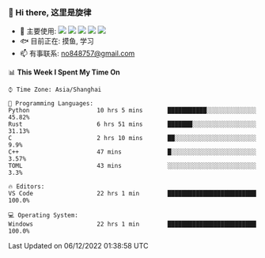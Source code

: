 ### 👋 Hi there, 这里是旋律
- 🔭 主要使用: 
![](https://img.shields.io/badge/-Python-3e74a2?style=flat-square&logo=Python&logoColor=fff)
![](https://img.shields.io/badge/-Java-007396?style=flat-square&logo=OpenJDK&logoColor=fff)
![](https://img.shields.io/badge/-Node.js-339933?style=flat-square&logo=Node.js&logoColor=fff)
![](https://img.shields.io/badge/-PostgreSQL-4169e1?style=flat-square&logo=PostgreSQL&logoColor=fff)
![](https://img.shields.io/badge/-VSCode-007acc?style=flat-square&logo=Visual-Studio-Code&logoColor=fff)
- 🐟 目前正在: 摸鱼, 学习
- 📫 有事联系: no848757@gmail.com

<!--START_SECTION:waka-->
📊 **This Week I Spent My Time On** 

```text
⌚︎ Time Zone: Asia/Shanghai

💬 Programming Languages: 
Python                   10 hrs 5 mins       ███████████░░░░░░░░░░░░░░   45.82% 
Rust                     6 hrs 51 mins       ███████░░░░░░░░░░░░░░░░░░   31.13% 
C                        2 hrs 10 mins       ██░░░░░░░░░░░░░░░░░░░░░░░   9.9% 
C++                      47 mins             █░░░░░░░░░░░░░░░░░░░░░░░░   3.57% 
TOML                     43 mins             ░░░░░░░░░░░░░░░░░░░░░░░░░   3.3%

🔥 Editors: 
VS Code                  22 hrs 1 min        █████████████████████████   100.0%

💻 Operating System: 
Windows                  22 hrs 1 min        █████████████████████████   100.0%

```


 Last Updated on 06/12/2022 01:38:58 UTC
<!--END_SECTION:waka-->
